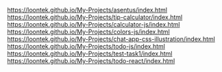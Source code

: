 https://loontek.github.io/My-Projects/asentus/index.html <br/>
https://loontek.github.io/My-Projects/tip-calculator/index.html <br/>
https://loontek.github.io/My-Projects/calculator-js/index.html <br/>
https://loontek.github.io/My-Projects/colors-js/index.html <br/>
https://loontek.github.io/My-Projects/chat-app-css-illustration/index.html <br/>
https://loontek.github.io/My-Projects/todo-js/index.html <br/>
https://loontek.github.io/My-Projects/test-task1/index.html <br/>
https://loontek.github.io/My-Projects/todo-react/index.html <br/>

